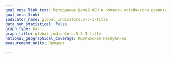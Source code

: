 ```yaml
---
goal_meta_link_text: Метаданные Целей ООН в области устойчивого развития (PDF, 866 КБ)
goal_meta_link: 
indicator_name: global_indicators.5-3-1-title
data_non_statistical: false
graph_type: bar
graph_title: global_indicators.5-3-1-title
national_geographical_coverage: Кыргызская Республика
measurement_units: Процент

---
```

